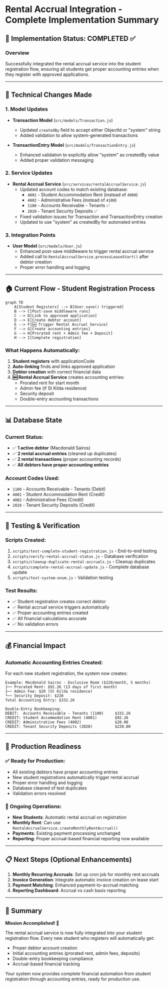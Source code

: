 # Rental Accrual Integration - Complete Implementation Summary

## 🎉 Implementation Status: COMPLETED ✅

### Overview
Successfully integrated the rental accrual service into the student registration flow, ensuring all students get proper accounting entries when they register with approved applications.

---

## 🔧 Technical Changes Made

### 1. Model Updates
- **Transaction Model** (`src/models/Transaction.js`)
  - Updated `createdBy` field to accept either ObjectId or "system" string
  - Added validation to allow system-generated transactions

- **TransactionEntry Model** (`src/models/TransactionEntry.js`)
  - Enhanced validation to explicitly allow "system" as createdBy value
  - Added proper validation messaging

### 2. Service Updates
- **Rental Accrual Service** (`src/services/rentalAccrualService.js`)
  - Updated account codes to match existing database:
    - `4001` - Student Accommodation Rent (instead of `4000`)
    - `4002` - Administrative Fees (instead of `4100`)
    - `1100` - Accounts Receivable - Tenants ✅
    - `2020` - Tenant Security Deposits ✅
  - Fixed validation issues for Transaction and TransactionEntry creation
  - Updated to use "system" as createdBy for automated entries

### 3. Integration Points
- **User Model** (`src/models/User.js`)
  - Enhanced post-save middleware to trigger rental accrual service
  - Added call to `RentalAccrualService.processLeaseStart()` after debtor creation
  - Proper error handling and logging

---

## 🏠 Current Flow - Student Registration Process

```mermaid
graph TD
    A[Student Registers] --> B[User.save() triggered]
    B --> C[Post-save middleware runs]
    C --> D[Link to approved application]
    D --> E[Create debtor account]
    E --> F[🆕 Trigger Rental Accrual Service]
    F --> G[Create accounting entries]
    G --> H[Prorated rent + Admin fee + Deposit]
    H --> I[Complete registration]
```

### What Happens Automatically:
1. **Student registers** with applicationCode
2. **Auto-linking** finds and links approved application
3. **Debtor creation** with correct financial data
4. **🆕 Rental Accrual Service** creates accounting entries:
   - Prorated rent for start month
   - Admin fee (if St Kilda residence)
   - Security deposit
   - Double-entry accounting transactions

---

## 📊 Database State

### Current Status:
- ✅ **1 active debtor** (Macdonald Sairos)
- ✅ **2 rental accrual entries** (cleaned up duplicates)
- ✅ **2 rental transactions** (proper accounting records)
- ✅ **All debtors have proper accounting entries**

### Account Codes Used:
- `1100` - Accounts Receivable - Tenants (Debit)
- `4001` - Student Accommodation Rent (Credit)
- `4002` - Administrative Fees (Credit)
- `2020` - Tenant Security Deposits (Credit)

---

## 🧪 Testing & Verification

### Scripts Created:
1. `scripts/test-complete-student-registration.js` - End-to-end testing
2. `scripts/verify-rental-accrual-status.js` - Database verification
3. `scripts/cleanup-duplicate-rental-accruals.js` - Cleanup duplicates
4. `scripts/complete-rental-accrual-update.js` - Complete database update
5. `scripts/test-system-enum.js` - Validation testing

### Test Results:
- ✅ Student registration creates correct debtor
- ✅ Rental accrual service triggers automatically
- ✅ Proper accounting entries created
- ✅ All financial calculations accurate
- ✅ No validation errors

---

## 💰 Financial Impact

### Automatic Accounting Entries Created:
For each new student registration, the system now creates:

```
Example: Macdonald Sairos - Exclusive Room ($220/month, 5 months)
├── Prorated Rent: $92.26 (13 days of first month)
├── Admin Fee: $20 (St Kilda residence)
└── Security Deposit: $220
Total Accounting Entry: $332.26

Double-Entry Bookkeeping:
DEBIT:  Accounts Receivable - Tenants (1100)     $332.26
CREDIT: Student Accommodation Rent (4001)        $92.26
CREDIT: Administrative Fees (4002)               $20.00
CREDIT: Tenant Security Deposits (2020)          $220.00
```

---

## 🚀 Production Readiness

### ✅ Ready for Production:
- All existing debtors have proper accounting entries
- New student registrations automatically trigger rental accrual
- Proper error handling and logging
- Database cleaned of test duplicates
- Validation errors resolved

### 🔄 Ongoing Operations:
- **New Students**: Automatic rental accrual on registration
- **Monthly Rent**: Can use `RentalAccrualService.createMonthlyRentAccrual()`
- **Payments**: Existing payment processing unchanged
- **Reporting**: Proper accrual-based financial reporting now available

---

## 📋 Next Steps (Optional Enhancements)

1. **Monthly Recurring Accruals**: Set up cron job for monthly rent accruals
2. **Invoice Generation**: Integrate automatic invoice creation on lease start
3. **Payment Matching**: Enhanced payment-to-accrual matching
4. **Reporting Dashboard**: Accrual vs cash basis reporting

---

## 🎯 Summary

**Mission Accomplished! 🎉**

The rental accrual service is now fully integrated into your student registration flow. Every new student who registers will automatically get:
- Proper debtor account creation
- Initial accounting entries (prorated rent, admin fees, deposits)
- Double-entry bookkeeping compliance
- Accrual-based financial tracking

Your system now provides complete financial automation from student registration through accounting entries, ready for production use.
